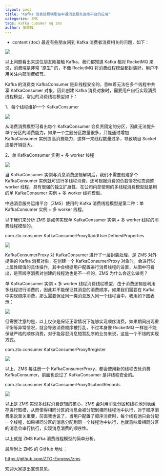 ```yaml
---
layout: post
title: "Kafka 消费线程模型在中通消息服务运维平台的应用"
categories: ZMS
tags: kafka cusumer mq zms
author: 张乘辉
---
```


* content
{:toc}
最近有些朋友问到 Kafka 消费者消费相关的问题，如下：

![](https://raw.githubusercontent.com/objcoding/md-picture/master/img/20200705172021.png)

以上问题看出来这位朋友刚接触 Kafka，我们都知道 Kafka 相对 RocketMQ 来说，消费端是非常 “原生” 的，不像 RocketMQ 将消费线程模型都封装好，用户不用关注内部消费细节。











Kafka 的消费类 KafkaConsumer 是非线程安全的，意味着无法在多个线程中共享 KafkaConsumer 对象，因此创建 Kafka 消费对象时，需要用户自行实现消费线程模型，常见的消费线程模型如下：

1、每个线程维护一个 KafkaConsumer

![](https://raw.githubusercontent.com/objcoding/md-picture/master/img/20200426193745.png)

从消费消费模型可看出每个 KafkaConsumer 会负责固定的分区，因此无法提升单个分区的消费能力，如果一个主题分区数量很多，只能通过增加 KafkaConsumer 实例提高消费能力，这样一来线程数量过多，导致项目 Socket 连接开销巨大。

2、单 KafkaConsumer 实例 + 多 worker 线程

![](https://raw.githubusercontent.com/objcoding/md-picture/master/img/20200426195213.png)

当 KafkaConsumer 实例与消息消费逻辑解耦后，我们不需要创建多个 KafkaConsumer 实例就可进行多线程消费，还可根据消费的负载情况动态调整 worker 线程，具有很强的独立扩展性，在公司内部使用的多线程消费模型就是用的单 KafkaConsumer 实例 + 多 worker 线程模型。

中通消息服务运维平台（ZMS）使用的 Kafka 消费线程模型是第二种：单 KafkaConsumer 实例 + 多 worker 线程。

以下我们来分析 ZMS 是如何实现单 KafkaConsumer 实例 + 多 worker 线程的消费线程模型的。



com.zto.consumer.KafkaConsumerProxy#addUserDefinedProperties

![](https://raw.githubusercontent.com/objcoding/md-picture/master/img/20200705194715.png)

KafkaConsumerProxy 对 KafkaConsumer 进行了一层封装处理，是 ZMS 对外提供的 Kafka 消费对象，在创建一个 KafkaConsumerProxy 对象时，会进行以上属性赋值的具体操作，其中会根据用户配置进行消费线程的设置，从图中可看出，是否顺序消费对创建的线程池也是不一样的，ZMS 为什么会这么做呢？

单 KafkaConsumer 实例 + 多 worker 线程消费线程模型，由于消费逻辑是利用多线程进行消费的，因此并不能保证其消息的消费顺序，如果我们需要在 Kafka 中实现顺序消费，那么需要保证同一类消息放入同一个线程当中，我用如下图表示：

![](https://raw.githubusercontent.com/objcoding/md-picture/master/img/20200426210045.png)

但需要注意的是，以上仅仅是保证正常情况下能够实现顺序消费，如果期间出现重平衡等异常情况，就会导致消费顺序被打乱，不过本身像 RocketMQ 一样是不能保证严格的顺序消费，对于能容忍消息短暂乱序的业务来说，这是一个不错的实现方式。

com.zto.consumer.KafkaConsumerProxy#register

![](https://raw.githubusercontent.com/objcoding/md-picture/master/img/20200705200012.png)

以上，ZMS 每注册一个 KafkaConsumerProxy，都会使用新的线程去处消费 KafkaConsumer，前面也说过了 KafkaConsumer 是非线程安全的。

com.zto.consumer.KafkaConsumerProxy#submitRecords

![](https://raw.githubusercontent.com/objcoding/md-picture/master/img/20200705201146.png)

以上是 ZMS 实现多线程消费逻辑的核心，ZMS 会对用消息分区和线程池列表缓存进行取模，从而使得相同分区的消息会被分配到相同线程池中执行，对于顺序消费来说至关重要，前面我也说了，当用户配置了顺序消费时，每个线程池只会分配一个线程，如果相同分区的消息分配到同一个线程池中执行，也就意味着相同分区的消息会串行执行，实现消息消费的顺序性。

以上就是 ZMS Kafka 消费线程模型的简单分析。

最后附上 ZMS 的 GitHub 地址：

https://github.com/ZTO-Express/zms

欢迎大家提出宝贵意见。